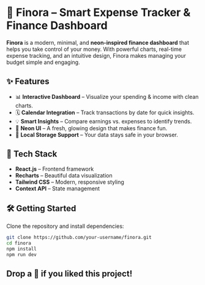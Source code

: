 # 💸 Finora – Smart Expense Tracker & Finance Dashboard

**Finora** is a modern, minimal, and **neon-inspired finance dashboard** that helps you take control of your money. With powerful charts, real-time expense tracking, and an intuitive design, Finora makes managing your budget simple and engaging.

## ✨ Features

* 📊 **Interactive Dashboard** – Visualize your spending & income with clean charts.
* 🗓 **Calendar Integration** – Track transactions by date for quick insights.
* 💡 **Smart Insights** – Compare earnings vs. expenses to identify trends.
* 🎨 **Neon UI** – A fresh, glowing design that makes finance fun.
* 💾 **Local Storage Support** – Your data stays safe in your browser.

## 🚀 Tech Stack

* **React.js** – Frontend framework
* **Recharts** – Beautiful data visualization
* **Tailwind CSS** – Modern, responsive styling
* **Context API** – State management

## 🛠 Getting Started

Clone the repository and install dependencies:

```bash
git clone https://github.com/your-username/finora.git
cd finora
npm install
npm run dev
```

Drop a 💖 if you liked this project!
---
